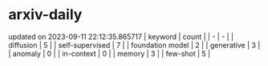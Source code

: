 # arxiv-daily
updated on 2023-09-11 22:12:35.865717
| keyword | count |
| - | - |
| diffusion | 5 |
| self-supervised | 7 |
| foundation model | 2 |
| generative | 3 |
| anomaly | 0 |
| in-context | 0 |
| memory | 3 |
| few-shot | 5 |
